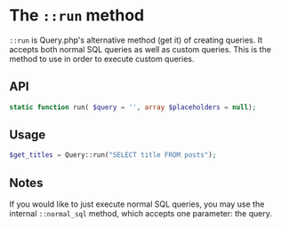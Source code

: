 # The `::run` method
`::run` is Query.php's alternative method (get it) of creating queries. It accepts both normal SQL queries as well as custom queries. This is the method to use in order to execute custom queries.

## API

```php
static function run( $query = '', array $placeholders = null);
```

## Usage

```php
$get_titles = Query::run("SELECT title FROM posts"); 
```

## Notes
If you would like to just execute normal SQL queries, you may use the internal `::normal_sql` method, which accepts one parameter: the query.